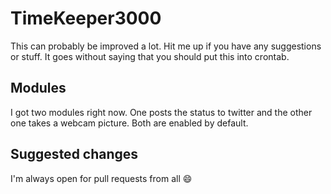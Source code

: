 TimeKeeper3000
==============

This can probably be improved a lot. Hit me up if you have any suggestions or 
stuff. It goes without saying that you should put this into crontab.

Modules
-------
I got two modules right now. One posts the status to twitter and the other one
takes a webcam picture. Both are enabled by default.

Suggested changes
-----------------
I'm always open for pull requests from all :smile:

